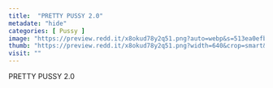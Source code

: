 ```yaml
---
title:  "PRETTY PUSSY 2.0"
metadate: "hide"
categories: [ Pussy ]
image: "https://preview.redd.it/x8okud78y2q51.png?auto=webp&s=513ea0efbef8afbd5b824931bd990af4f5de6980"
thumb: "https://preview.redd.it/x8okud78y2q51.png?width=640&crop=smart&auto=webp&s=38cda722181b5d95de22db61636e075d9a8a79ab"
visit: ""
---
```

PRETTY PUSSY 2.0

